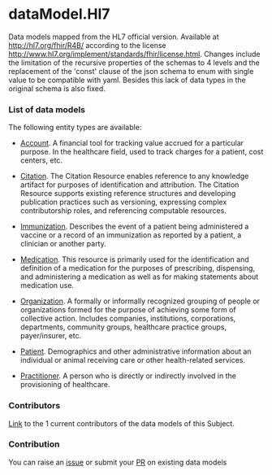 # dataModel.Hl7
Data models mapped from the HL7 official version. Available at http://hl7.org/fhir/R4B/ according to the license http://www.hl7.org/implement/standards/fhir/license.html. Changes include the limitation of the recursive properties of the schemas to 4 levels and the replacement of the 'const' clause of the json schema to enum with single value to be compatible with yaml. Besides this lack of data types in the original schema is also fixed.

### List of data models

The following entity types are available:
- [Account](https://github.com/smart-data-models/dataModel.Hl7/blob/master/Account/README.md). A financial tool for tracking value accrued for a particular purpose.  In the healthcare field, used to track charges for a patient, cost centers, etc.

- [Citation](https://github.com/smart-data-models/dataModel.Hl7/blob/master/Citation/README.md). The Citation Resource enables reference to any knowledge artifact for purposes of identification and attribution. The Citation Resource supports existing reference structures and developing publication practices such as versioning, expressing complex contributorship roles, and referencing computable resources.

- [Immunization](https://github.com/smart-data-models/dataModel.Hl7/blob/master/Immunization/README.md). Describes the event of a patient being administered a vaccine or a record of an immunization as reported by a patient, a clinician or another party.

- [Medication](https://github.com/smart-data-models/dataModel.Hl7/blob/master/Medication/README.md). This resource is primarily used for the identification and definition of a medication for the purposes of prescribing, dispensing, and administering a medication as well as for making statements about medication use.

- [Organization](https://github.com/smart-data-models/dataModel.Hl7/blob/master/Organization/README.md). A formally or informally recognized grouping of people or organizations formed for the purpose of achieving some form of collective action.  Includes companies, institutions, corporations, departments, community groups, healthcare practice groups, payer/insurer, etc.

- [Patient](https://github.com/smart-data-models/dataModel.Hl7/blob/master/Patient/README.md). Demographics and other administrative information about an individual or animal receiving care or other health-related services.

- [Practitioner](https://github.com/smart-data-models/dataModel.Hl7/blob/master/Practitioner/README.md). A person who is directly or indirectly involved in the provisioning of healthcare.



### Contributors
[Link](https://github.com/smart-data-models/dataModel.Hl7/blob/master/CONTRIBUTORS.yaml) to the 1 current contributors of the data models of this Subject.


### Contribution
You can raise an [issue](https://github.com/smart-data-models/dataModel.Hl7/issues) or submit your [PR](https://github.com/smart-data-models/dataModel.Hl7/pulls) on existing data models
